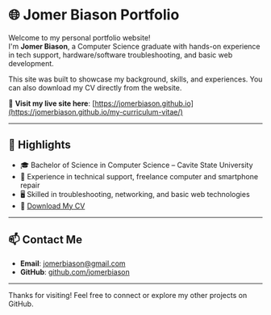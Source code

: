 # 🌐 Jomer Biason Portfolio

Welcome to my personal portfolio website!  
I'm **Jomer Biason**, a Computer Science graduate with hands-on experience in tech support, hardware/software troubleshooting, and basic web development.

This site was built to showcase my background, skills, and experiences. You can also download my CV directly from the website.

🔗 **Visit my live site here**: [https://jomerbiason.github.io](https://jomerbiason.github.io/my-curriculum-vitae/)

---

## 📌 Highlights

- 🎓 Bachelor of Science in Computer Science – Cavite State University  
- 🧰 Experience in technical support, freelance computer and smartphone repair
- 🖥️ Skilled in troubleshooting, networking, and basic web technologies  
- 📄 [Download My CV](https://jomerbiason.github.io/Jomer-Antoniego-Biason_Curriculum-Vitae.pdf)

---

## 📫 Contact Me

- **Email**: jomerbiason@gmail.com  
- **GitHub**: [github.com/jomerbiason](https://github.com/jomerbiason)

---

Thanks for visiting! Feel free to connect or explore my other projects on GitHub.
